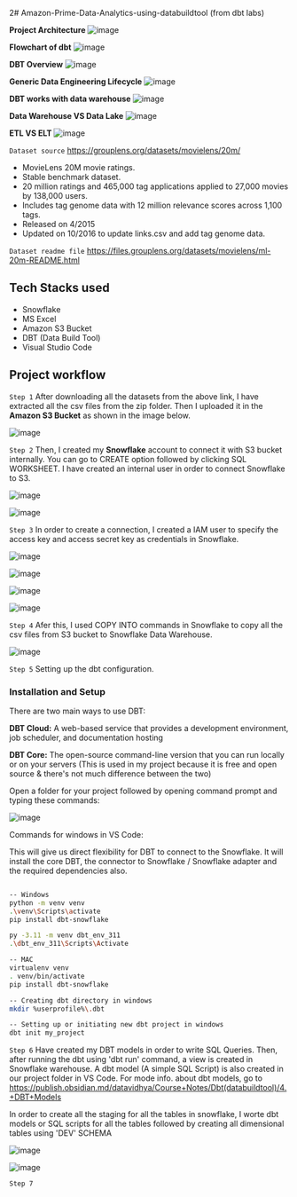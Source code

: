 2# Amazon-Prime-Data-Analytics-using-databuildtool (from dbt labs)

**Project Architecture**
![image](https://github.com/user-attachments/assets/e2539855-aba4-4450-8b93-7d34110a5a6f)

**Flowchart of dbt**
![image](https://github.com/user-attachments/assets/7e493142-f768-434e-8e41-705e69224a8d)

**DBT Overview**
![image](https://github.com/user-attachments/assets/c469cdc4-7753-4dc3-9cb4-9339f8303bbd)

**Generic Data Engineering Lifecycle**
![image](https://github.com/user-attachments/assets/c724779d-ee51-4280-b013-c27c900260f2)

**DBT works with data warehouse**
![image](https://github.com/user-attachments/assets/901f1247-dc7d-4d9c-b0c1-ff2032f9cf46)

**Data Warehouse VS Data Lake**
![image](https://github.com/user-attachments/assets/86478bb7-7a41-4663-9eb9-e18246ba2da9)

**ETL VS ELT**
![image](https://github.com/user-attachments/assets/d94199a4-09d5-4601-886a-944c7be2f2a4)

``Dataset source``
https://grouplens.org/datasets/movielens/20m/

- MovieLens 20M movie ratings. 
- Stable benchmark dataset.
- 20 million ratings and 465,000 tag applications applied to 27,000 movies by 138,000 users.
- Includes tag genome data with 12 million relevance scores across 1,100 tags.
- Released on 4/2015
- Updated on 10/2016 to update links.csv and add tag genome data.

``Dataset readme file``
https://files.grouplens.org/datasets/movielens/ml-20m-README.html

## Tech Stacks used
- Snowflake
- MS Excel
- Amazon S3 Bucket
- DBT (Data Build Tool)
- Visual Studio Code

## Project workflow
```Step 1```
After downloading all the datasets from the above link, I have extracted all the csv files from the zip folder. Then I uploaded it in the __Amazon S3 Bucket__ as shown in the image below.

![image](https://github.com/user-attachments/assets/87ceef94-4563-4e6d-a731-08f04dcb649b)

```Step 2``` 
Then, I created my __Snowflake__ account to connect it with S3 bucket internally. You can go to CREATE option followed by clicking SQL WORKSHEET. I have created an internal user in order to connect Snowflake to S3.

![image](https://github.com/user-attachments/assets/dea9d0ea-95be-47db-9104-ff245a27045b)

![image](https://github.com/user-attachments/assets/1ce496e1-46c8-4849-96a4-4174c54e90bd)

```Step 3```
In order to create a connection, I created a IAM user to specify the access key and access secret key as credentials in Snowflake.

![image](https://github.com/user-attachments/assets/fd70093c-cb7a-44d4-8e53-a62116a10f3f)

![image](https://github.com/user-attachments/assets/67054fa8-d6d3-4735-8256-21e262e8ac6b)

![image](https://github.com/user-attachments/assets/ac9fd815-f5a1-4b28-b1e2-ca696c3ffdc3)

![image](https://github.com/user-attachments/assets/73759521-4151-43e9-afb6-f4ed560a3f4b)

```Step 4```
Afer this, I used COPY INTO commands in Snowflake to copy all the csv files from S3 bucket to Snowflake Data Warehouse.

![image](https://github.com/user-attachments/assets/3533b8ac-8433-4cda-9e04-ddf45b2f894d)

```Step 5```
Setting up the dbt configuration.

### Installation and Setup 
There are two main ways to use DBT:

__DBT Cloud:__ A web-based service that provides a development environment, job scheduler, and documentation hosting

__DBT Core:__ The open-source command-line version that you can run locally or on your servers (This is used in my project because it is free and open source & there's not much difference between the two)

Open a folder for your project followed by opening command prompt and typing these commands:

![image](https://github.com/user-attachments/assets/83717eb1-b4c0-401e-b89b-a98309934118)

Commands for windows in VS Code:

This will give us direct flexibility for DBT to connect to the Snowflake. It will install the core DBT, the connector to Snowflake / Snowflake adapter and the required dependencies also.

```bash

-- Windows
python -m venv venv
.\venv\Scripts\activate
pip install dbt-snowflake

py -3.11 -m venv dbt_env_311
.\dbt_env_311\Scripts\Activate

-- MAC
virtualenv venv
. venv/bin/activate
pip install dbt-snowflake

-- Creating dbt directory in windows
mkdir %userprofile%\.dbt

-- Setting up or initiating new dbt project in windows
dbt init my_project
```

```Step 6```
Have created my DBT models in order to write SQL Queries. Then, after running the dbt using 'dbt run' command, a view is created in Snowflake warehouse. A dbt model (A simple SQL Script) is also created in our project folder in VS Code. For mode info. about dbt models, go to https://publish.obsidian.md/datavidhya/Course+Notes/Dbt(databuildtool)/4.+DBT+Models

In order to create all the staging for all the tables in snowflake, I worte dbt models or SQL scripts for all the tables followed by creating all dimensional tables using 'DEV' SCHEMA

![image](https://github.com/user-attachments/assets/327431ff-fd20-4706-8137-2534be94d0ff)

![image](https://github.com/user-attachments/assets/b34bde9a-ba25-4fcc-97de-e8d24a6b6f51)


```Step 7```


